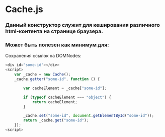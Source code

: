 # Cache.js

### Данный конструктор служит для кеширования различного html-контента на странице браузера.

### Может быть полезен как минимум для:

Сохранения ссылок на DOMNodes:
```javascript
<div id="some-id"></div>
<script>
    var _cache = new Cache();
    _cache.getter("some-id", function () {

        var cacheElement = _cache["some-id"];

        if (typeof cacheElement === "object") {
            return cacheElement;
        }

        _cache.set("some-id", document.getElementById("some-id"));
        return _cache.get("some-id");
    });
<script>
```
